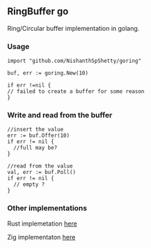 ## RingBuffer go

Ring/Circular buffer implementation in golang.

### Usage
```
import "github.com/NishanthSpShetty/goring"

buf, err := goring.New(10)

if err !=nil {
// failed to create a buffer for some reason
}

```

### Write and read from the buffer
```
//insert the value
err := buf.Offer(10)
if err != nil {
  //full may be?
}

//read from the value
val, err := buf.Poll()
if err != nil {
  // empty ?
}
```


### Other implementations
Rust implemetation [here](https://github.com/NishanthSpShetty/ringbuffer)

Zig implementaton  [here](https://github.com/NishanthSpShetty/zigring)
